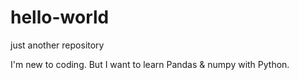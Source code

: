 # hello-world
just another repository

I'm new to coding.
But I want to learn Pandas & numpy with Python.


